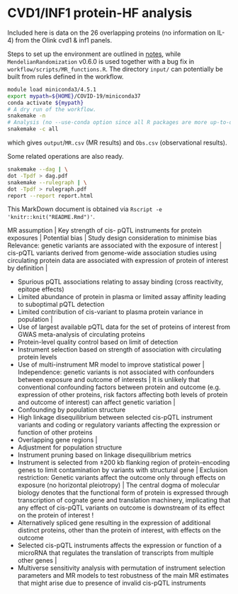 # CVD1/INF1 protein-HF analysis

Included here is data on the 26 overlapping proteins (no information on IL-4) from the Olink cvd1 & inf1 panels.

Steps to set up the environment are outlined in [notes](notes/README.md), while `MendelianRandomization` v0.6.0 is used together with a bug fix in `workflow/scripts/MR_functions.R`.
The directory `input/` can potentially be built from rules defined in the workflow.


```bash
module load miniconda3/4.5.1
export mypath=${HOME}/COVID-19/miniconda37
conda activate ${mypath}
# A dry run of the workflow.
snakemake -n
# Analysis (no --use-conda option since all R packages are more up-to-date locally)
snakemake -c all
```

which gives `output`/`MR.csv` (MR results) and `Obs.csv` (observational results).

Some related operations are also ready.

```bash
snakemake --dag | \
dot -Tpdf > dag.pdf
snakemake --rulegraph | \
dot -Tpdf > rulegraph.pdf
report --report report.html
```

This MarkDown document is obtained via `Rscript -e 'knitr::knit("README.Rmd")'`.

MR assumption | Key strength of cis- pQTL instruments for protein exposures | Potential bias | Study design consideration to minimise bias
Relevance:
genetic variants are associated with the exposure of interest |
cis-pQTL variants derived from genome-wide association studies using circulating protein data are associated with expression of protein of interest by definition |
* Spurious  pQTL associations relating to assay binding (cross reactivity, epitope effects)
* Limited abundance of protein in plasma or limited assay affinity leading to suboptimal pQTL detection
* Limited contribution of cis-variant to plasma protein variance in population
|
* Use of largest available pQTL data for the set of proteins of interest from GWAS meta-analysis of circulating  proteins
* Protein-level quality control based on limit of detection
* Instrument selection based on strength of association with circulating protein levels
* Use of multi-instrument MR model to improve statistical power
|
Independence:
genetic variants is not associated with confounders between exposure and outcome of interests |
It is unlikely that conventional confounding factors between protein and outcome (e.g. expression of other proteins, risk factors affecting both levels of protein and outcome of interest) can affect genetic variation |
* Confounding by population structure
* High linkage disequilibrium between selected cis-pQTL instrument variants and coding or regulatory variants affecting the expression or function of other proteins
* Overlapping gene regions
|
* Adjustment for population structure
* Instrument pruning based on linkage disequilibrium metrics
* Instrument is selected from ±200 kb flanking region of protein-encoding genes to limit contamination by variants with structural gene
|
Exclusion restriction:
Genetic variants affect the outcome only through effects on exposure (no horizontal pleiotropy)	|
The central dogma of molecular biology denotes that the functional form of protein is expressed through transcription of cognate gene and translation machinery, implicating that any effect of cis-pQTL variants on outcome is downstream of its effect
on the protein of interest
!
* Alternatively spliced gene resulting in the expression of additional distinct proteins, other than the protein of interest, with effects on the outcome
* Selected cis-pQTL instruments affects the expression or function of a microRNA that regulates the translation of transcripts from multiple other genes
|
* Multiverse sensitivity analysis with permutation of instrument  selection parameters and MR models to test robustness of the main MR estimates that might arise due to presence of invalid cis-pQTL instruments
